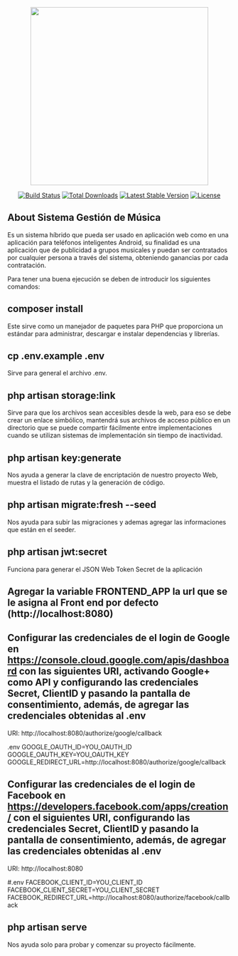 <p align="center"><a href="https://laravel.com" target="_blank"><img src="https://raw.githubusercontent.com/laravel/art/master/logo-lockup/5%20SVG/2%20CMYK/1%20Full%20Color/laravel-logolockup-cmyk-red.svg" width="400"></a></p>

<p align="center">
<a href="https://travis-ci.org/laravel/framework"><img src="https://travis-ci.org/laravel/framework.svg" alt="Build Status"></a>
<a href="https://packagist.org/packages/laravel/framework"><img src="https://img.shields.io/packagist/dt/laravel/framework" alt="Total Downloads"></a>
<a href="https://packagist.org/packages/laravel/framework"><img src="https://img.shields.io/packagist/v/laravel/framework" alt="Latest Stable Version"></a>
<a href="https://packagist.org/packages/laravel/framework"><img src="https://img.shields.io/packagist/l/laravel/framework" alt="License"></a>
</p>

## About Sistema Gestión de Música

Es un sistema híbrido que pueda ser usado en aplicación web como en una aplicación para teléfonos inteligentes Android, su finalidad es una aplicación que de publicidad a grupos musicales y puedan ser contratados por cualquier persona a través del sistema, obteniendo ganancias por cada contratación.

Para tener una buena ejecución se deben de introducir los siguientes comandos:

## composer install

Este sirve como un manejador de paquetes para PHP que proporciona un estándar para administrar, descargar e instalar dependencias y librerías.

## cp .env.example .env

Sirve para general el archivo .env.

## php artisan storage:link

Sirve para que los archivos sean accesibles desde la web, para eso se debe crear un enlace simbólico, mantendrá sus archivos de acceso público en un directorio que se puede compartir fácilmente entre implementaciones cuando se utilizan sistemas de implementación sin tiempo de inactividad.

## php artisan key:generate

Nos ayuda a generar la clave de encriptación de nuestro proyecto Web, muestra el listado de rutas y la generación de código.

## php artisan migrate:fresh --seed

Nos ayuda para subir las migraciones y ademas agregar las informaciones que están en el seeder.

## php artisan jwt:secret

Funciona para generar el JSON Web Token Secret de la aplicación

## Agregar la variable FRONTEND_APP la url que se le asigna al Front end por defecto (http://localhost:8080)

## Configurar las credenciales de el login de Google en https://console.cloud.google.com/apis/dashboard con las siguientes URI, activando Google+ como API y configurando las credenciales Secret, ClientID y pasando la pantalla de consentimiento, además, de agregar las credenciales obtenidas al .env

URI:
http://localhost:8080/authorize/google/callback

.env
GOOGLE_OAUTH_ID=YOU_OAUTH_ID
GOOGLE_OAUTH_KEY=YOU_OAUTH_KEY
GOOGLE_REDIRECT_URL=http://localhost:8080/authorize/google/callback

## Configurar las credenciales de el login de Facebook en https://developers.facebook.com/apps/creation/ con el siguientes URI, configurando las credenciales Secret, ClientID y pasando la pantalla de consentimiento, además, de agregar las credenciales obtenidas al .env

URI:
http://localhost:8080

#.env
FACEBOOK_CLIENT_ID=YOU_CLIENT_ID
FACEBOOK_CLIENT_SECRET=YOU_CLIENT_SECRET
FACEBOOK_REDIRECT_URL=http://localhost:8080/authorize/facebook/callback

## php artisan serve

Nos ayuda solo para probar y comenzar su proyecto fácilmente.


